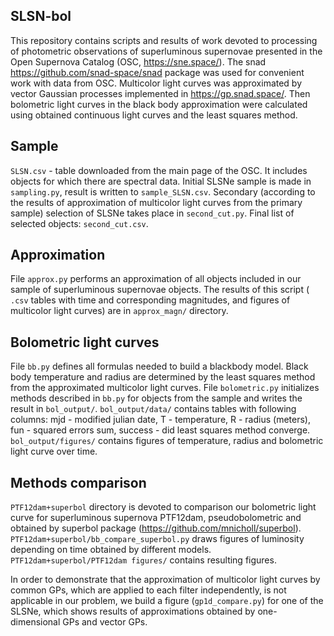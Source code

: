 ## SLSN-bol


This repository contains scripts and results of work devoted to processing of photometric observations of superluminous supernovae presented in the Open Supernova Catalog (OSC, https://sne.space/). The snad https://github.com/snad-space/snad package was used for convenient work with data from OSC. Multicolor light curves was approximated by vector Gaussian processes implemented in https://gp.snad.space/. Then bolometric light curves in the black body approximation were calculated using obtained continuous light curves and the least squares method.

## Sample

`SLSN.csv` - table downloaded from the main page of the OSC. It includes objects for which there are spectral data. Initial SLSNe sample is made in `sampling.py`, result is written to `sample_SLSN.csv`. Secondary (according to the results of approximation of multicolor light curves from the primary sample) selection of SLSNe takes place in `second_cut.py`. Final list of selected objects: `second_cut.csv`.

## Approximation

File `approx.py` performs an approximation of all objects included in our sample of superluminous supernovae objects. The results of this script ( `.csv` tables with time and corresponding magnitudes, and figures of multicolor light curves) are in `approx_magn/` directory.

## Bolometric light curves

File `bb.py` defines all formulas needed to build a blackbody model. Black body temperature and radius are determined by the least squares method from the approximated multicolor light curves. File `bolometric.py` initializes methods described in `bb.py` for objects from the sample and writes the result in `bol_output/`. `bol_output/data/` contains tables with following columns: mjd - modified julian date, T - temperature, R - radius (meters), fun - squared errors sum, success - did least squares method converge. `bol_output/figures/` contains figures of temperature, radius and bolometric light curve over time.

## Methods comparison

`PTF12dam+superbol` directory is devoted to comparison our bolometric light curve for superluminous supernova PTF12dam, pseudobolometric and obtained by superbol package (https://github.com/mnicholl/superbol). `PTF12dam+superbol/bb_compare_superbol.py` draws figures of luminosity depending on time obtained by different models. `PTF12dam+superbol/PTF12dam figures/` contains resulting figures.

In order to demonstrate that the approximation of multicolor light curves by common GPs, which are applied to each filter independently, is not applicable in our problem, we build a figure (`gp1d_compare.py`) for one of the SLSNe, which shows results of approximations obtained by one-dimensional GPs and vector GPs.
